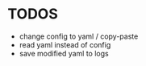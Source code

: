 # TODOS
- change config to yaml / copy-paste
- read yaml instead of config
- save modified yaml to logs